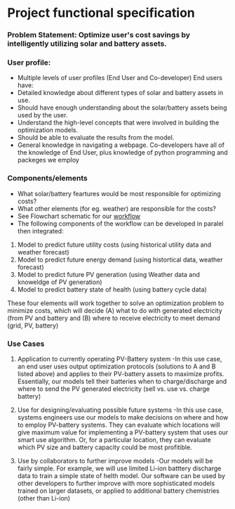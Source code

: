 # Project functional specification

### Problem Statement: Optimize user's cost savings by intelligently utilizing solar and battery assets.

### User profile:
- Multiple levels of user profiles (End User and Co-developer)
End users have:
- Detailed knowledge about different types of solar and battery assets in use.
- Should have enough understanding about the solar/battery assets being used by the user.
- Understand the high-level concepts that were involved in building the optimization models.
- Should be able to evaluate the results from the model.
- General knowledge in navigating a webpage.
Co-developers have all of the knowledge of End User, plus knowledge of python programming and packeges we employ

### Components/elements
- What solar/battery feartures would be most responsible for optimizing costs?
- What other elements (for eg. weather) are responsible for the costs?
- See Flowchart schematic for our [workflow](../img/Model_flowchart_outline.png)
- The following components of the workflow can be developed in paralel then integrated:
1. Model to predict future utility costs (using historical utility data and weather forecast)
2. Model to predict future energy demand (using histortical data, weather forecast)
3. Model to predict future PV generation (using Weather data and knoweldge of PV generation)
4. Model to predict battery state of health (using battery cycle data)

These four elements will work together to solve an optimization problem to minimize costs, which will decide (A) what to do with generated electricity (from PV and battery and (B) where to receive electricity to meet demand (grid, PV, battery)

### Use Cases
1. Application to currently operating PV-Battery system
-In this use case, an end user uses output optimization protocols (solutions to A and B listed above) and applies to their PV-battery assets to maximize profits. Essentially, our models tell their batteries when to charge/discharge and where to send the PV generated electricity (sell vs. use vs. charge battery)

2. Use for designing/evaluating possible future systems
-In this use case, systems engineers use our models to make decisions on where and how to employ PV-battery systems. They can evaluate which locations will give maximum value for implementing a PV-battery system that uses our smart use algorithm. Or, for a particular location, they can evaluate which PV size and battery capacity could be most profitible.

3. Use by collaborators to further improve models
-Our models will be fairly simple. For example, we will use limited Li-ion batttery discharge data to train a simple state of helth model. Our software can be used by other developers to further improve with more sophisticated models trained on larger datasets, or applied to additional battery chemistries (other than Li-ion)
